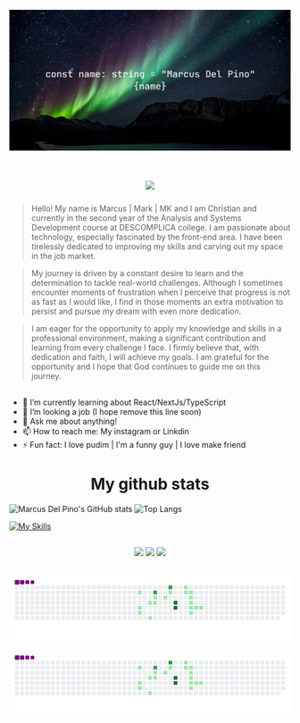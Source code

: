 ![Monty Hall Game](./image/marcuscapa.jpg)

<h1 align="center">
<img src="https://readme-typing-svg.herokuapp.com/?font=Righteous&size=35&center=true&vCenter=true&width=500&height=70&duration=4000&lines=Hello!+👋;+I'm+Marcus!;" />
</h1>

> Hello! My name is Marcus | Mark | MK and I am Christian and currently in the second year of the Analysis and Systems Development course at DESCOMPLICA college. I am passionate about technology, especially fascinated by the front-end area. I have been tirelessly dedicated to improving my skills and carving out my space in the job market.

> My journey is driven by a constant desire to learn and the determination to tackle real-world challenges. Although I sometimes encounter moments of frustration when I perceive that progress is not as fast as I would like, I find in those moments an extra motivation to persist and pursue my dream with even more dedication.

> I am eager for the opportunity to apply my knowledge and skills in a professional environment, making a significant contribution and learning from every challenge I face. I firmly believe that, with dedication and faith, I will achieve my goals. I am grateful for the opportunity and I hope that God continues to guide me on this journey.

##

- 🌱 I’m currently learning about React/NextJs/TypeScript
- 👯 I’m looking a job (I hope remove this line soon)
- 💬 Ask me about anything!
- 📫 How to reach me: My instagram or Linkdin
- ⚡ Fun fact: I love pudim | I'm a funny guy | I love make friend

##

<div>
  <h1 align="center">My github stats</h1>
</div>

![Marcus Del Pino's GitHub stats](https://github-readme-stats.vercel.app/api?username=MarcusDelPino&show_icons=true&theme=radical)
![Top Langs](https://github-readme-stats.vercel.app/api/top-langs/?username=MarcusDelPino&layout=compact&theme=radical)

[![My Skills](https://skillicons.dev/icons?i=js,ts,html,css,react,nextjs,java,tailwind,materialui,ps,ae,pr,ai)](https://skillicons.dev)

##

<div align="center"> 
  
  <a href="https://instagram.com/marcus.del.pino" target="_blank"><img src="https://img.shields.io/badge/-Instagram-%23E4405F?style=for-the-badge&logo=instagram&logoColor=white" target="_blank"></a>
  <a href = "mailto:marcusdelpino14@gmail.com"><img src="https://img.shields.io/badge/-Gmail-%23333?style=for-the-badge&logo=gmail&logoColor=white" target="_blank"></a>
  <a href="https://www.linkedin.com/in/marcusdelpino" target="_blank"><img src="https://img.shields.io/badge/-LinkedIn-%230077B5?style=for-the-badge&logo=linkedin&logoColor=white" target="_blank"></a> 
  
</div>

##
<picture>
  <source media="(prefers-color-scheme: dark)" srcset="github-snake-dark.svg" />
  <source media="(prefers-color-scheme: light)" srcset="github-snake.svg" />
  <img alt="github-snake" src="github-contribution-grid-snake.gif" />
</picture>

![snake gif](https://github.com/MarcusDelPino/MarcusDelPino/blob/output/github-contribution-grid-snake.gif)
